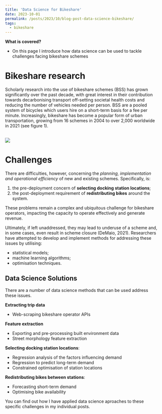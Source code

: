 ```yaml
---
title: 'Data Science for Bikeshare'
date: 2023-10-01
permalink: /posts/2023/10/blog-post-data-science-bikeshare/
tags:
  - bikeshare
---
```

**What is covered?**
- On this page I introduce how data science can be used to tackle challenges facing bikeshare schemes 

Bikeshare research
===
Scholarly research into the use of bikeshare schemes (BSS) has grown significantly over the past decade, with great interest in their contribution towards decarbonising transport  off-setting societal health costs  and reducing the number of vehicles needed per person. BSS are a pooled system of bicycles which users hire on a short-term basis for a fee per minute. Increasingly, bikeshare has become a popular form of urban transportation, growing from 16 schemes in 2004 to over 2,000 worldwide in 2021 (see figure 1).

<br/><img src='https://p91g.github.io/patrick-moore.github.io/images/2023-06-30 11_46_32-Microsoft Word - Meddin map mid-2022 report_FINAL.docx (2).png'>


Challenges
===
There are difficulties, however, concerning the _planning, implementation and operational efficiency_ of new and existing schemes. Specifically, is: 
1. the pre-deployment concern of **selecting docking station locations**;
2. the post-deployment requirement of **redistributing bikes** around the system.

These problems remain a complex and ubiquitous challenge for bikeshare operators, impacting the capacity to operate effectively and generate revenue. 

Ultimately, if left unaddressed, they may lead to underuse of a scheme and, in some cases, even result in scheme closure (DeMaio, 2021). Researchers have attempted to develop and implement methods for addressing these issues by utilising: 
- statistical models;
- machine learning algorithms;
- optimisation techniques. 

Data Science Solutions
---
There are a number of data science methods that can be used address these issues.

**Extracting trip data**
- Web-scraping bikeshare operator APIs

**Feature extraction**
- Exporting and pre-processing built environment data
- Street morphology feature extraction

**Selecting docking station locations**:
- Regression analysis of the factors influencing demand
- Regression to predict long-term demand
- Constrained optimisation of station locations

**Redistributing bikes between stations**:
- Forecasting short-term demand
- Optimising bike availability

You can find out how I have applied data science aproaches to these specific challenges in my individual posts. 
